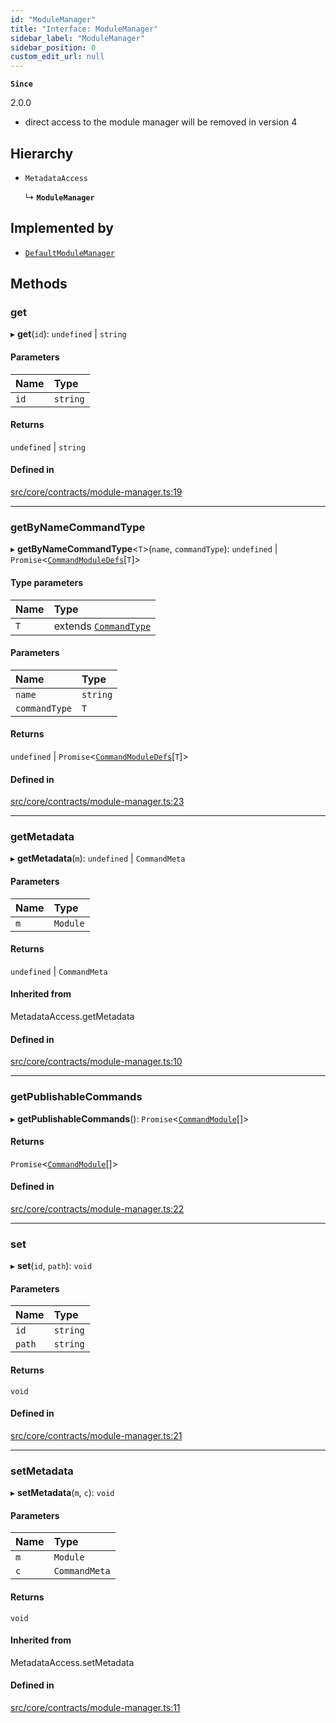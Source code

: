 ```yaml
---
id: "ModuleManager"
title: "Interface: ModuleManager"
sidebar_label: "ModuleManager"
sidebar_position: 0
custom_edit_url: null
---
```


**`Since`**

2.0.0
 - direct access to the module manager will be removed in version 4

## Hierarchy

- `MetadataAccess`

  ↳ **`ModuleManager`**

## Implemented by

- [`DefaultModuleManager`](../classes/DefaultModuleManager.md)

## Methods

### get

▸ **get**(`id`): `undefined` \| `string`

#### Parameters

| Name | Type |
| :------ | :------ |
| `id` | `string` |

#### Returns

`undefined` \| `string`

#### Defined in

[src/core/contracts/module-manager.ts:19](https://github.com/sern-handler/handler/blob/9d5c6c7/src/core/contracts/module-manager.ts#L19)

___

### getByNameCommandType

▸ **getByNameCommandType**<`T`\>(`name`, `commandType`): `undefined` \| `Promise`<[`CommandModuleDefs`](CommandModuleDefs.md)[`T`]\>

#### Type parameters

| Name | Type |
| :------ | :------ |
| `T` | extends [`CommandType`](../enums/CommandType.md) |

#### Parameters

| Name | Type |
| :------ | :------ |
| `name` | `string` |
| `commandType` | `T` |

#### Returns

`undefined` \| `Promise`<[`CommandModuleDefs`](CommandModuleDefs.md)[`T`]\>

#### Defined in

[src/core/contracts/module-manager.ts:23](https://github.com/sern-handler/handler/blob/9d5c6c7/src/core/contracts/module-manager.ts#L23)

___

### getMetadata

▸ **getMetadata**(`m`): `undefined` \| `CommandMeta`

#### Parameters

| Name | Type |
| :------ | :------ |
| `m` | `Module` |

#### Returns

`undefined` \| `CommandMeta`

#### Inherited from

MetadataAccess.getMetadata

#### Defined in

[src/core/contracts/module-manager.ts:10](https://github.com/sern-handler/handler/blob/9d5c6c7/src/core/contracts/module-manager.ts#L10)

___

### getPublishableCommands

▸ **getPublishableCommands**(): `Promise`<[`CommandModule`](../modules.md#commandmodule)[]\>

#### Returns

`Promise`<[`CommandModule`](../modules.md#commandmodule)[]\>

#### Defined in

[src/core/contracts/module-manager.ts:22](https://github.com/sern-handler/handler/blob/9d5c6c7/src/core/contracts/module-manager.ts#L22)

___

### set

▸ **set**(`id`, `path`): `void`

#### Parameters

| Name | Type |
| :------ | :------ |
| `id` | `string` |
| `path` | `string` |

#### Returns

`void`

#### Defined in

[src/core/contracts/module-manager.ts:21](https://github.com/sern-handler/handler/blob/9d5c6c7/src/core/contracts/module-manager.ts#L21)

___

### setMetadata

▸ **setMetadata**(`m`, `c`): `void`

#### Parameters

| Name | Type |
| :------ | :------ |
| `m` | `Module` |
| `c` | `CommandMeta` |

#### Returns

`void`

#### Inherited from

MetadataAccess.setMetadata

#### Defined in

[src/core/contracts/module-manager.ts:11](https://github.com/sern-handler/handler/blob/9d5c6c7/src/core/contracts/module-manager.ts#L11)
